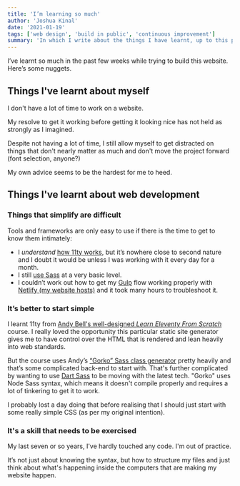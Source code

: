 ```yaml
---
title: 'I’m learning so much'
author: 'Joshua Kinal'
date: '2021-01-19'
tags: ['web design', 'build in public', 'continuous improvement']
summary: 'In which I write about the things I have learnt, up to this point, in building a brand new website.'
---
```


I’ve learnt so much in the past few weeks while trying to build this website. Here’s some nuggets.

## Things I've learnt about myself

I don't have a lot of time to work on a website.

My resolve to get it working before getting it looking nice has not held as strongly as I imagined.

Despite not having a lot of time, I still allow myself to get distracted on things that don't nearly matter as much and don't move the project forward (font selection, anyone?)

My own advice seems to be the hardest for me to heed.

## Things I've learnt about web development

### Things that simplify are difficult

Tools and frameworks are only easy to use if there is the time to get to know them intimately:

- I _understand_ [how 11ty works](https://www.11ty.dev/docs/), but it’s nowhere close to second nature and I doubt it would be unless I was working with it every day for a month.
- I still [use Sass](https://sass-lang.com/) at a very basic level.
- I couldn’t work out how to get my [Gulp](https://gulpjs.com/) flow working properly with [Netlify (my website hosts)](https://www.netlify.com/) and it took many hours to troubleshoot it.

### It’s better to start simple

I learnt 11ty from [Andy Bell's well-designed _Learn Eleventy From Scratch_](https://piccalil.li/course/learn-eleventy-from-scratch) course. I really loved the opportunity this particular static site generator gives me to have control over the HTML that is rendered and lean heavily into web standards.

But the course uses Andy’s [“Gorko” Sass class generator](https://github.com/hankchizljaw/gorko) pretty heavily and that’s some complicated back-end to start with. That's further complicated by wanting to use [Dart Sass](https://sass-lang.com/dart-sass) to be moving with the latest tech. "Gorko" uses Node Sass syntax, which means it doesn't compile properly and requires a lot of tinkering to get it to work.

I probably lost a day doing that before realising that I should just start with some really simple CSS (as per my original intention).

### It's a skill that needs to be exercised

My last seven or so years, I've hardly touched any code. I'm out of practice.

It’s not just about knowing the syntax, but how to structure my files and just think about what's happening inside the computers that are making my website happen.
